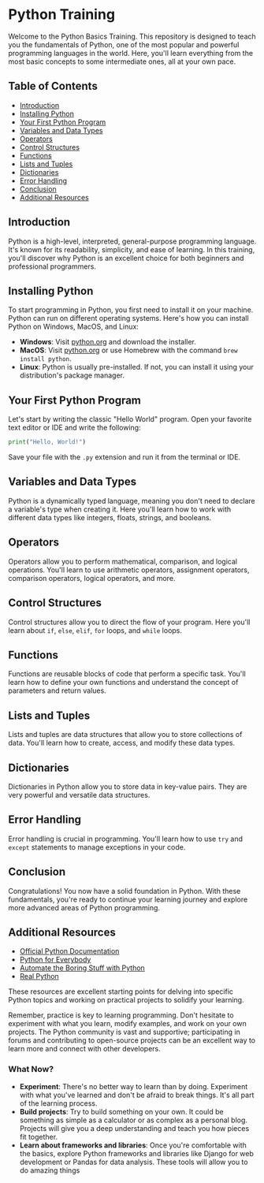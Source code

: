 # Python Training

Welcome to the Python Basics Training. This repository is designed to teach you the fundamentals of Python, one of the most popular and powerful programming languages in the world. Here, you'll learn everything from the most basic concepts to some intermediate ones, all at your own pace.

## Table of Contents

- [Introduction](#introduction)
- [Installing Python](#installing-python)
- [Your First Python Program](#your-first-python-program)
- [Variables and Data Types](#variables-and-data-types)
- [Operators](#operators)
- [Control Structures](#control-structures)
- [Functions](#functions)
- [Lists and Tuples](#lists-and-tuples)
- [Dictionaries](#dictionaries)
- [Error Handling](#error-handling)
- [Conclusion](#conclusion)
- [Additional Resources](#additional-resources)

## Introduction

Python is a high-level, interpreted, general-purpose programming language. It's known for its readability, simplicity, and ease of learning. In this training, you'll discover why Python is an excellent choice for both beginners and professional programmers.

## Installing Python

To start programming in Python, you first need to install it on your machine. Python can run on different operating systems. Here's how you can install Python on Windows, MacOS, and Linux:

- **Windows**: Visit [python.org](https://www.python.org/downloads/windows/) and download the installer.
- **MacOS**: Visit [python.org](https://www.python.org/downloads/macos/) or use Homebrew with the command `brew install python`.
- **Linux**: Python is usually pre-installed. If not, you can install it using your distribution's package manager.

## Your First Python Program

Let's start by writing the classic "Hello World" program. Open your favorite text editor or IDE and write the following:

```python
print("Hello, World!")
```

Save your file with the `.py` extension and run it from the terminal or IDE.

## Variables and Data Types

Python is a dynamically typed language, meaning you don't need to declare a variable's type when creating it. Here you'll learn how to work with different data types like integers, floats, strings, and booleans.

## Operators

Operators allow you to perform mathematical, comparison, and logical operations. You'll learn to use arithmetic operators, assignment operators, comparison operators, logical operators, and more.

## Control Structures

Control structures allow you to direct the flow of your program. Here you'll learn about `if`, `else`, `elif`, `for` loops, and `while` loops.

## Functions

Functions are reusable blocks of code that perform a specific task. You'll learn how to define your own functions and understand the concept of parameters and return values.

## Lists and Tuples

Lists and tuples are data structures that allow you to store collections of data. You'll learn how to create, access, and modify these data types.

## Dictionaries

Dictionaries in Python allow you to store data in key-value pairs. They are very powerful and versatile data structures.

## Error Handling

Error handling is crucial in programming. You'll learn how to use `try` and `except` statements to manage exceptions in your code.

## Conclusion

Congratulations! You now have a solid foundation in Python. With these fundamentals, you're ready to continue your learning journey and explore more advanced areas of Python programming.

## Additional Resources

- [Official Python Documentation](https://docs.python.org/3/)
- [Python for Everybody](https://www.py4e.com/)
- [Automate the Boring Stuff with Python](https://automatetheboringstuff.com/)
- [Real Python](https://realpython.com/)

These resources are excellent starting points for delving into specific Python topics and working on practical projects to solidify your learning.

Remember, practice is key to learning programming. Don't hesitate to experiment with what you learn, modify examples, and work on your own projects. The Python community is vast and supportive; participating in forums and contributing to open-source projects can be an excellent way to learn more and connect with other developers.

### What Now?

- **Experiment**: There's no better way to learn than by doing. Experiment with what you've learned and don't be afraid to break things. It's all part of the learning process.
- **Build projects**: Try to build something on your own. It could be something as simple as a calculator or as complex as a personal blog. Projects will give you a deep understanding and teach you how pieces fit together.
- **Learn about frameworks and libraries**: Once you're comfortable with the basics, explore Python frameworks and libraries like Django for web development or Pandas for data analysis. These tools will allow you to do amazing things

